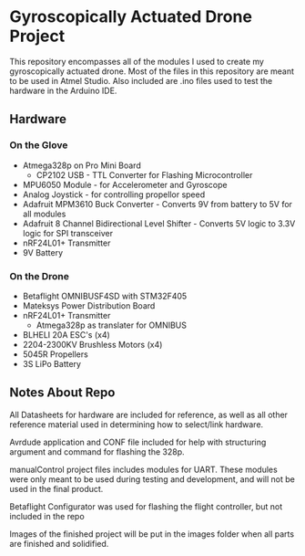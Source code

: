 # Gyroscopically Actuated Drone Project
This repository encompasses all of the modules I used to create my gyroscopically actuated drone.
Most of the files in this repository are meant to be used in Atmel Studio. Also included are .ino files
used to test the hardware in the Arduino IDE.


## Hardware
### On the Glove
* Atmega328p on Pro Mini Board
    * CP2102 USB - TTL Converter for Flashing Microcontroller
* MPU6050 Module -  for Accelerometer and Gyroscope
* Analog Joystick - for controlling propellor speed
* Adafruit MPM3610 Buck Converter - Converts 9V from battery to 5V for all modules
* Adafruit 8 Channel Bidirectional Level Shifter - Converts 5V logic to 3.3V logic for SPI transceiver
* nRF24L01+ Transmitter
* 9V Battery

### On the Drone
* Betaflight OMNIBUSF4SD with STM32F405
* Mateksys Power Distribution Board
* nRF24L01+ Transmitter
   * Atmega328p as translater for OMNIBUS
* BLHELI 20A ESC's (x4)
* 2204-2300KV Brushless Motors (x4)
* 5045R Propellers
* 3S LiPo Battery

## Notes About Repo
All Datasheets for hardware are included for reference, as well as all other reference material
used in determining how to select/link hardware.

Avrdude application and CONF file included for help with structuring
argument and command for flashing the 328p.

manualControl project files includes modules for UART. These modules were only meant to be used during
testing and development, and will not be used in the final product.

Betaflight Configurator was used for flashing the flight controller, but not included in the repo

Images of the finished project will be put in the images folder when all parts are finished and solidified.
